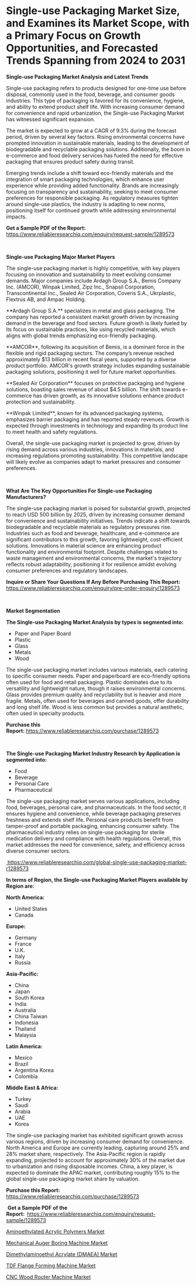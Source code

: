 <p><h1>Single-use Packaging Market Size, and Examines its Market Scope, with a Primary Focus on Growth Opportunities, and Forecasted Trends Spanning from 2024 to 2031</h1></p><p><strong>Single-use Packaging Market Analysis and Latest Trends</strong></p>
<p><p>Single-use packaging refers to products designed for one-time use before disposal, commonly used in the food, beverage, and consumer goods industries. This type of packaging is favored for its convenience, hygiene, and ability to extend product shelf life. With increasing consumer demand for convenience and rapid urbanization, the Single-use Packaging Market has witnessed significant expansion.</p><p>The market is expected to grow at a CAGR of 9.3% during the forecast period, driven by several key factors. Rising environmental concerns have prompted innovation in sustainable materials, leading to the development of biodegradable and recyclable packaging solutions. Additionally, the boom in e-commerce and food delivery services has fueled the need for effective packaging that ensures product safety during transit.</p><p>Emerging trends include a shift toward eco-friendly materials and the integration of smart packaging technologies, which enhance user experience while providing added functionality. Brands are increasingly focusing on transparency and sustainability, seeking to meet consumer preferences for responsible packaging. As regulatory measures tighten around single-use plastics, the industry is adapting to new norms, positioning itself for continued growth while addressing environmental impacts.</p></p>
<p><strong>Get a Sample PDF of the Report:&nbsp;</strong> <a href="https://www.reliableresearchiq.com/enquiry/request-sample/1289573?utm_campaign=100&utm_medium=2&utm_source=Github&utm_content=ia&utm_term=26102024&utm_id=single-use-packaging">https://www.reliableresearchiq.com/enquiry/request-sample/1289573</a></p>
<p>&nbsp;</p>
<p><strong>Single-use Packaging Major Market Players</strong></p>
<p><p>The single-use packaging market is highly competitive, with key players focusing on innovation and sustainability to meet evolving consumer demands. Major companies include Ardagh Group S.A., Bemis Company Inc. (AMCOR), Winpak Limited, Zipz Inc., Snapsil Corporation, Transcontinental Inc., Sealed Air Corporation, Coveris S.A., Ukrplastic, Flextrus AB, and Ampac Holding.</p><p>**Ardagh Group S.A.** specializes in metal and glass packaging. The company has reported a consistent market growth driven by increasing demand in the beverage and food sectors. Future growth is likely fueled by its focus on sustainable practices, like using recycled materials, which aligns with global trends emphasizing eco-friendly packaging.</p><p>**AMCOR**, following its acquisition of Bemis, is a dominant force in the flexible and rigid packaging sectors. The company’s revenue reached approximately $13 billion in recent fiscal years, supported by a diverse product portfolio. AMCOR's growth strategy includes expanding sustainable packaging solutions, positioning it well for future market opportunities.</p><p>**Sealed Air Corporation** focuses on protective packaging and hygiene solutions, boasting sales revenue of about $4.5 billion. The shift towards e-commerce has driven growth, as its innovative solutions enhance product protection and sustainability.</p><p>**Winpak Limited**, known for its advanced packaging systems, emphasizes barrier packaging and has reported steady revenues. Growth is expected through investments in technology and expanding its product line to meet health and safety regulations.</p><p>Overall, the single-use packaging market is projected to grow, driven by rising demand across various industries, innovations in materials, and increasing regulations promoting sustainability. This competitive landscape will likely evolve as companies adapt to market pressures and consumer preferences.</p></p>
<p>&nbsp;</p>
<p><strong>What Are The Key Opportunities For Single-use Packaging Manufacturers?</strong></p>
<p><p>The single-use packaging market is poised for substantial growth, projected to reach USD 500 billion by 2025, driven by increasing consumer demand for convenience and sustainability initiatives. Trends indicate a shift towards biodegradable and recyclable materials as regulatory pressures rise. Industries such as food and beverage, healthcare, and e-commerce are significant contributors to this growth, favoring lightweight, cost-efficient solutions. Innovations in material science are enhancing product functionality and environmental footprint. Despite challenges related to waste management and environmental concerns, the market's trajectory reflects robust adaptability, positioning it for resilience amidst evolving consumer preferences and regulatory landscapes.</p></p>
<p><strong>Inquire or Share Your Questions If Any Before Purchasing This Report:</strong> <a href="https://www.reliableresearchiq.com/enquiry/pre-order-enquiry/1289573?utm_campaign=100&utm_medium=2&utm_source=Github&utm_content=ia&utm_term=26102024&utm_id=single-use-packaging">https://www.reliableresearchiq.com/enquiry/pre-order-enquiry/1289573</a></p>
<p>&nbsp;</p>
<p><strong>Market Segmentation</strong></p>
<p><strong>The Single-use Packaging Market Analysis by types is segmented into:</strong></p>
<p><ul><li>Paper and Paper Board</li><li>Plastic</li><li>Glass</li><li>Metals</li><li>Wood</li></ul></p>
<p><p>The single-use packaging market includes various materials, each catering to specific consumer needs. Paper and paperboard are eco-friendly options often used for food and retail packaging. Plastic dominates due to its versatility and lightweight nature, though it raises environmental concerns. Glass provides premium quality and recyclability but is heavier and more fragile. Metals, often used for beverages and canned goods, offer durability and long shelf life. Wood is less common but provides a natural aesthetic, often used in specialty products.</p></p>
<p><strong>Purchase this Report:&nbsp;</strong><a href="https://www.reliableresearchiq.com/purchase/1289573?utm_campaign=100&utm_medium=2&utm_source=Github&utm_content=ia&utm_term=26102024&utm_id=single-use-packaging">https://www.reliableresearchiq.com/purchase/1289573</a></p>
<p>&nbsp;</p>
<p><strong>The Single-use Packaging Market Industry Research by Application is segmented into:</strong></p>
<p><ul><li>Food</li><li>Beverage</li><li>Personal Care</li><li>Pharmaceutical</li></ul></p>
<p><p>The single-use packaging market serves various applications, including food, beverages, personal care, and pharmaceuticals. In the food sector, it ensures hygiene and convenience, while beverage packaging preserves freshness and extends shelf life. Personal care products benefit from tamper-proof and portable packaging, enhancing consumer safety. The pharmaceutical industry relies on single-use packaging for sterile medication delivery and compliance with health regulations. Overall, this market addresses the need for convenience, safety, and efficiency across diverse consumer sectors.</p></p>
<p><a href="https://www.reliableresearchiq.com/global-single-use-packaging-market-r1289573?utm_campaign=100&utm_medium=2&utm_source=Github&utm_content=ia&utm_term=26102024&utm_id=single-use-packaging">&nbsp;https://www.reliableresearchiq.com/global-single-use-packaging-market-r1289573</a></p>
<p><strong>In terms of Region, the Single-use Packaging Market Players available by Region are:</strong></p>
<p>
    <p> <strong> North America: </strong>
        <ul>
            <li>United States</li>
            <li>Canada</li>
        </ul>
        </p> 
    <p> <strong> Europe: </strong>
        <ul>
            <li>Germany</li>
            <li>France</li>
            <li>U.K.</li>
            <li>Italy</li>
            <li>Russia</li>
        </ul>
        </p> 
    <p> <strong> Asia-Pacific: </strong>
        <ul>
            <li>China</li>
            <li>Japan</li>
            <li>South Korea</li>
            <li>India</li>
            <li>Australia</li>
            <li>China Taiwan</li>
            <li>Indonesia</li>
            <li>Thailand</li>
            <li>Malaysia</li>
        </ul>
        </p> 
    <p> <strong> Latin America: </strong>
        <ul>
            <li>Mexico</li>
            <li>Brazil</li>
            <li>Argentina Korea</li>
            <li>Colombia</li>
        </ul>
        </p> 
    <p> <strong> Middle East & Africa: </strong>
        <ul>
            <li>Turkey</li>
            <li>Saudi</li>
            <li>Arabia</li>
            <li>UAE</li>
            <li>Korea</li>
        </ul>
    </p>
    </p>
<p><p>The single-use packaging market has exhibited significant growth across various regions, driven by increasing consumer demand for convenience. North America and Europe are currently leading, capturing around 25% and 28% market share, respectively. The Asia-Pacific region is rapidly expanding, projected to account for approximately 30% of the market due to urbanization and rising disposable incomes. China, a key player, is expected to dominate the APAC market, contributing roughly 15% to the global single-use packaging market share by valuation.</p></p>
<p><strong>Purchase this Report: </strong><a href="https://www.reliableresearchiq.com/purchase/1289573?utm_campaign=100&utm_medium=2&utm_source=Github&utm_content=ia&utm_term=26102024&utm_id=single-use-packaging">https://www.reliableresearchiq.com/purchase/1289573</a></p>
<p>&nbsp;<strong>Get a Sample PDF of the Report:&nbsp;&nbsp;</strong><a href="https://www.reliableresearchiq.com/enquiry/request-sample/1289573?utm_campaign=100&utm_medium=2&utm_source=Github&utm_content=ia&utm_term=26102024&utm_id=single-use-packaging">https://www.reliableresearchiq.com/enquiry/request-sample/1289573</a></p>
<p><strong></strong></p>
<p><p><a href="https://www.linkedin.com/pulse/global-aminoethylated-acrylic-polymers-143-cagr-forecast-2024-fevnf?utm_campaign=100&utm_medium=2&utm_source=Github&utm_content=ia&utm_term=26102024&utm_id=single-use-packaging">Aminoethylated Acrylic Polymers Market</a></p><p><a href="https://github.com/nifongekclosebn1/Market-Research-Report-List-1/blob/main/mechanical-auger-boring-machine-market.md?utm_campaign=100&utm_medium=2&utm_source=Github&utm_content=ia&utm_term=26102024&utm_id=single-use-packaging">Mechanical Auger Boring Machine Market</a></p><p><a href="https://www.linkedin.com/pulse/dimethylaminoethyl-acrylate-dmaea-industry-sector-market-zmmdf?utm_campaign=100&utm_medium=2&utm_source=Github&utm_content=ia&utm_term=26102024&utm_id=single-use-packaging">Dimethylaminoethyl Acrylate (DMAEA) Market</a></p><p><a href="https://issuu.com/reportprime-2/docs/tdf-flange-forming-machine-market-s_7b6dd586fdcde4?utm_campaign=100&utm_medium=2&utm_source=Github&utm_content=ia&utm_term=26102024&utm_id=single-use-packaging">TDF Flange Forming Machine Market</a></p><p><a href="https://issuu.com/reportprime-2/docs/cnc-wood-router-machine-market-size_31f5b5f2dc5799?utm_campaign=100&utm_medium=2&utm_source=Github&utm_content=ia&utm_term=26102024&utm_id=single-use-packaging">CNC Wood Router Machine Market</a></p></p>